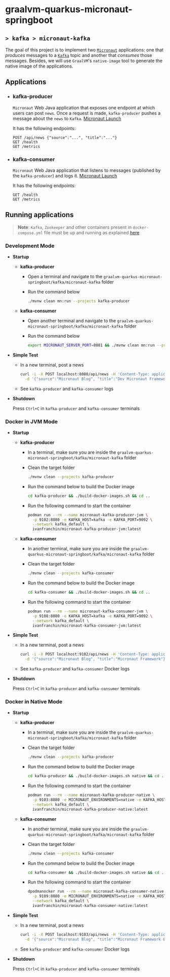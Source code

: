 # graalvm-quarkus-micronaut-springboot
## `> kafka > micronaut-kafka`

The goal of this project is to implement two [`Micronaut`](https://micronaut.io/) applications: one that _produces_ messages to a [`Kafka`](https://kafka.apache.org/) topic and another that _consumes_ those messages. Besides, we will use `GraalVM`'s `native-image` tool to generate the native image of the applications.

## Applications

- ### kafka-producer

  `Micronaut` Web Java application that exposes one endpoint at which users can post `news`. Once a request is made, `kafka-producer` pushes a message about the `news` to `Kafka`. [Micronaut Launch](https://micronaut.io/launch?type=DEFAULT&name=micronaut-kafka-producer&package=com.ivanfranchin.kafkaproducer&javaVersion=JDK_17&lang=JAVA&build=MAVEN&test=JUNIT&features=jib&features=graalvm&features=http-client&features=micrometer-prometheus&features=validation&features=jackson-databind&features=kafka&version=4.7.6)

  It has the following endpoints:
  ```text
  POST /api/news {"source":"...", "title":"..."}
  GET /health
  GET /metrics
  ```

- ### kafka-consumer

  `Micronaut` Web Java application that listens to messages (published by the `kafka-producer`) and logs it. [Micronaut Launch](https://micronaut.io/launch?type=DEFAULT&name=micronaut-kafka-consumer&package=com.ivanfranchin.kafkaconsumer&javaVersion=JDK_17&lang=JAVA&build=MAVEN&test=JUNIT&features=jib&features=graalvm&features=http-client&features=micrometer-prometheus&features=jackson-databind&features=kafka&version=4.7.6)

  It has the following endpoints:
  ```text
  GET /health
  GET /metrics
  ```

## Running applications

> **Note**: `Kafka`, `Zookeeper` and other containers present in `docker-compose.yml` file must be up and running as explained [here](https://github.com/ivangfr/graalvm-quarkus-micronaut-springboot/tree/master/kafka#start-environment)

### Development Mode

- **Startup**

  - **kafka-producer**

    - Open a terminal and navigate to the `graalvm-quarkus-micronaut-springboot/kafka/micronaut-kafka` folder

    - Run the command below
      ```bash
      ./mvnw clean mn:run --projects kafka-producer
      ```

  - **kafka-consumer**

    - Open another terminal and navigate to the `graalvm-quarkus-micronaut-springboot/kafka/micronaut-kafka` folder

    - Run the command below
      ```bash
      export MICRONAUT_SERVER_PORT=8081 && ./mvnw clean mn:run --projects kafka-consumer
      ```

- **Simple Test**

  - In a new terminal, post a news
    ```bash
    curl -i -X POST localhost:8080/api/news -H 'Content-Type: application/json' \
      -d '{"source":"Micronaut Blog", "title":"Dev Micronaut Framework"}'
    ```

  - See `kafka-producer` and `kafka-consumer` logs

- **Shutdown**

  Press `Ctrl+C` in `kafka-producer` and `kafka-consumer` terminals

### Docker in JVM Mode

- **Startup**

  - **kafka-producer**

    - In a terminal, make sure you are inside the `graalvm-quarkus-micronaut-springboot/kafka/micronaut-kafka` folder

    - Clean the target folder
      ```bash
      ./mvnw clean --projects kafka-producer
      ```

    - Run the command below to build the Docker image
      ```bash
      cd kafka-producer && ./build-docker-images.sh && cd ..
      ```

    - Run the following command to start the container
      ```bash
      podman run --rm --name micronaut-kafka-producer-jvm \
        -p 9102:8080 -e KAFKA_HOST=kafka -e KAFKA_PORT=9092 \
        --network kafka_default \
        ivanfranchin/micronaut-kafka-producer-jvm:latest
      ```

  - **kafka-consumer**

    - In another terminal, make sure you are inside the `graalvm-quarkus-micronaut-springboot/kafka/micronaut-kafka` folder

    - Clean the target folder
      ```bash
      ./mvnw clean --projects kafka-consumer
      ```

    - Run the command below to build the Docker image
      ```bash
      cd kafka-consumer && ./build-docker-images.sh && cd ..
      ```

    - Run the following command to start the container
      ```bash
      podman run --rm --name micronaut-kafka-consumer-jvm \
        -p 9108:8080 -e KAFKA_HOST=kafka -e KAFKA_PORT=9092 \
        --network kafka_default \
        ivanfranchin/micronaut-kafka-consumer-jvm:latest
      ```

- **Simple Test**

  - In a new terminal, post a news
    ```bash
    curl -i -X POST localhost:9102/api/news -H 'Content-Type: application/json' \
      -d '{"source":"Micronaut Blog", "title":"Micronaut Framework"}'
    ```

  - See `kafka-producer` and `kafka-consumer` Docker logs

- **Shutdown**

  Press `Ctrl+C` in `kafka-producer` and `kafka-consumer` terminals

### Docker in Native Mode

- **Startup**

  - **kafka-producer**

    - In a terminal, make sure you are inside the `graalvm-quarkus-micronaut-springboot/kafka/micronaut-kafka` folder

    - Clean the target folder
      ```bash
      ./mvnw clean --projects kafka-producer
      ```

    - Run the command below to build the Docker image
      ```bash
      cd kafka-producer && ./build-docker-images.sh native && cd ..
      ```

    - Run the following command to start the container
      ```bash
      podman run --rm --name micronaut-kafka-producer-native \
        -p 9103:8080 -e MICRONAUT_ENVIRONMENTS=native -e KAFKA_HOST=kafka -e KAFKA_PORT=9092 \
        --network kafka_default \
        ivanfranchin/micronaut-kafka-producer-native:latest
      ```

  - **kafka-consumer**

    - In another terminal, make sure you are inside the `graalvm-quarkus-micronaut-springboot/kafka/micronaut-kafka` folder

    - Clean the target folder
      ```bash
      ./mvnw clean --projects kafka-consumer
      ```

    - Run the command below to build the Docker image
      ```bash
      cd kafka-consumer && ./build-docker-images.sh native && cd ..
      ```

    - Run the following command to start the container
      ```bash
      dpodmanocker run --rm --name micronaut-kafka-consumer-native \
        -p 9109:8080 -e MICRONAUT_ENVIRONMENTS=native -e KAFKA_HOST=kafka -e KAFKA_PORT=9092 \
        --network kafka_default \
        ivanfranchin/micronaut-kafka-consumer-native:latest
      ```

- **Simple Test**

  - In a new terminal, post a news
    ```bash
    curl -i -X POST localhost:9103/api/news -H 'Content-Type: application/json' \
      -d '{"source":"Micronaut Blog", "title":"Micronaut Framework & GraalVM"}'
    ```

  - See `kafka-producer` and `kafka-consumer` Docker logs

- **Shutdown**

  Press `Ctrl+C` in `kafka-producer` and `kafka-consumer` terminals
